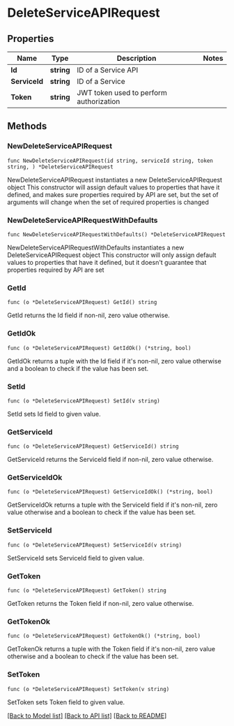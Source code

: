 # DeleteServiceAPIRequest

## Properties

Name | Type | Description | Notes
------------ | ------------- | ------------- | -------------
**Id** | **string** | ID of a Service API | 
**ServiceId** | **string** | ID of a Service | 
**Token** | **string** | JWT token used to perform authorization | 

## Methods

### NewDeleteServiceAPIRequest

`func NewDeleteServiceAPIRequest(id string, serviceId string, token string, ) *DeleteServiceAPIRequest`

NewDeleteServiceAPIRequest instantiates a new DeleteServiceAPIRequest object
This constructor will assign default values to properties that have it defined,
and makes sure properties required by API are set, but the set of arguments
will change when the set of required properties is changed

### NewDeleteServiceAPIRequestWithDefaults

`func NewDeleteServiceAPIRequestWithDefaults() *DeleteServiceAPIRequest`

NewDeleteServiceAPIRequestWithDefaults instantiates a new DeleteServiceAPIRequest object
This constructor will only assign default values to properties that have it defined,
but it doesn't guarantee that properties required by API are set

### GetId

`func (o *DeleteServiceAPIRequest) GetId() string`

GetId returns the Id field if non-nil, zero value otherwise.

### GetIdOk

`func (o *DeleteServiceAPIRequest) GetIdOk() (*string, bool)`

GetIdOk returns a tuple with the Id field if it's non-nil, zero value otherwise
and a boolean to check if the value has been set.

### SetId

`func (o *DeleteServiceAPIRequest) SetId(v string)`

SetId sets Id field to given value.


### GetServiceId

`func (o *DeleteServiceAPIRequest) GetServiceId() string`

GetServiceId returns the ServiceId field if non-nil, zero value otherwise.

### GetServiceIdOk

`func (o *DeleteServiceAPIRequest) GetServiceIdOk() (*string, bool)`

GetServiceIdOk returns a tuple with the ServiceId field if it's non-nil, zero value otherwise
and a boolean to check if the value has been set.

### SetServiceId

`func (o *DeleteServiceAPIRequest) SetServiceId(v string)`

SetServiceId sets ServiceId field to given value.


### GetToken

`func (o *DeleteServiceAPIRequest) GetToken() string`

GetToken returns the Token field if non-nil, zero value otherwise.

### GetTokenOk

`func (o *DeleteServiceAPIRequest) GetTokenOk() (*string, bool)`

GetTokenOk returns a tuple with the Token field if it's non-nil, zero value otherwise
and a boolean to check if the value has been set.

### SetToken

`func (o *DeleteServiceAPIRequest) SetToken(v string)`

SetToken sets Token field to given value.



[[Back to Model list]](../README.md#documentation-for-models) [[Back to API list]](../README.md#documentation-for-api-endpoints) [[Back to README]](../README.md)


